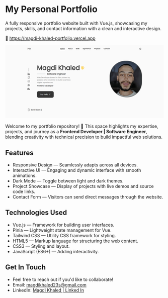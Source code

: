 # My Personal Portfolio

A fully responsive portfolio website built with Vue.js, showcasing my projects, skills, and contact information with a clean and interactive design.

🔗 https://magdi-khaled-portfolio.vercel.app

<img src="./src/assets/media/git-preview-img.PNG" alt="Portfolio Preview Image">

<br/>

Welcome to my portfolio repository! 🚀 This space highlights my expertise, projects, and journey as a **Frontend Developer | Software Engineer**, blending creativity with technical precision to build impactful web solutions.

## Features

- Responsive Design — Seamlessly adapts across all devices.
- Interactive UI — Engaging and dynamic interface with smooth animations.
- Dark Mode — Toggle between light and dark themes.
- Project Showcase — Display of projects with live demos and source code links.
- Contact Form — Visitors can send direct messages through the website.

## Technologies Used

- Vue.js — Framework for building user interfaces.
- Pinia — Lightweight state management for Vue.
- Tailwind CSS — Utility CSS framework for styling.
- HTML5 — Markup language for structuring the web content.
- CSS3 — Styling and layout.
- JavaScript (ES6+) — Adding interactivity.

## Get In Touch

- Feel free to reach out if you'd like to collaborate!
- Email: magdikhaled23s@gmail.com
- LinkedIn: [Magdi Khaled | Linked In](https://www.linkedin.com/in/magdi-khaled-2b1b61206/)
